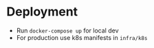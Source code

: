 # Deployment
- Run `docker-compose up` for local dev
- For production use k8s manifests in `infra/k8s`
